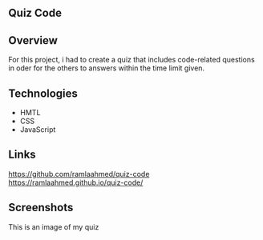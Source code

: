 ## Quiz Code

## Overview

For this project, i had to create a quiz that includes code-related questions in oder for the others to answers within the time limit given.

## Technologies

- HMTL
- CSS
- JavaScript

## Links

https://github.com/ramlaahmed/quiz-code
https://ramlaahmed.github.io/quiz-code/

## Screenshots

This is an image of my quiz
